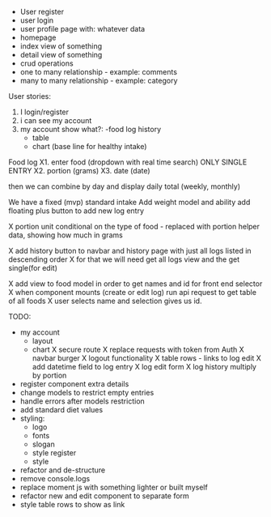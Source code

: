 - User register
- user login
- user profile page with: whatever data
- homepage
- index view of something
- detail view of something
- crud operations
- one to many relationship - example: comments
- many to many relationship - example: category


User stories:
1. I login/register
2. i can see my account
3. my account show what?:
  -food log history
    - table
    - chart (base line for healthy intake)



Food log
X1. enter food (dropdown with real time search) ONLY SINGLE ENTRY
X2. portion (grams)
X3. date (date)

then we can combine by day and display daily total (weekly, monthly)


We have a fixed (mvp) standard intake
Add weight model and ability
add floating plus button to add new log entry

X portion unit conditional on the type of food - replaced with portion helper data, showing how much in grams

X add history button to navbar and history page with just all logs listed in descending order
X for that we will need get all logs view and the get single(for edit)


X add view to food model in order to get names and id for front end selector
X when component mounts (create or edit log) run api request to get table of all foods
X user selects name and selection gives us id.


TODO:
- my account
  - layout
  - chart
X secure route
X replace requests with token from Auth
X navbar burger
X logout functionality
X table rows - links to log edit
X add datetime field to log entry
X log edit form
X log history multiply by portion
- register component extra details
- change models to restrict empty entries
- handle errors after models restriction
- add standard diet values
- styling:
  - logo
  - fonts
  - slogan 
  - style register
  - style 
- refactor and de-structure
- remove console.logs
- replace moment js with something lighter or built myself
- refactor new and edit component to separate form
- style table rows to show as link